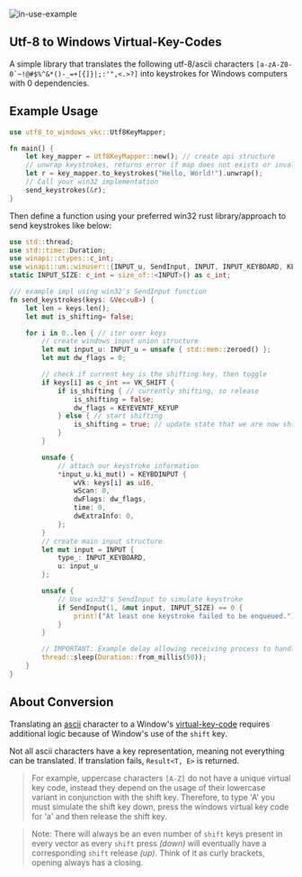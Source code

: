 ![in-use-example](https://github.com/user-attachments/assets/c281a87f-24f4-44ad-8922-f263bbe8c642)

## Utf-8 to Windows Virtual-Key-Codes

A simple library that translates the following utf-8/ascii characters <code>[a-zA-Z0-0&#96;~!@#$%^&*()-_=+[{]}\|;:'",<.>?]</code> into keystrokes for Windows computers with 0 dependencies.

## Example Usage

```rs
use utf8_to_windows_vkc::Utf8KeyMapper;

fn main() {
    let key_mapper = Utf8KeyMapper::new(); // create api structure
    // unwrap keystrokes, returns error if map does not exists or invalid character
    let r = key_mapper.to_keystrokes("Hello, World!").unwrap();
    // Call your win32 implementation
    send_keystrokes(&r);
}
```

Then define a function using your preferred win32 rust library/approach to send keystrokes like below:

```rs
use std::thread;
use std::time::Duration;
use winapi::ctypes::c_int;
use winapi::um::winuser::{INPUT_u, SendInput, INPUT, INPUT_KEYBOARD, KEYBDINPUT, KEYEVENTF_KEYUP, VK_SHIFT};
static INPUT_SIZE: c_int = size_of::<INPUT>() as c_int;

/// example impl using win32's SendInput function
fn send_keystrokes(keys: &Vec<u8>) {
    let len = keys.len();
    let mut is_shifting= false;

    for i in 0..len { // iter over keys
        // create windows input union structure
        let mut input_u: INPUT_u = unsafe { std::mem::zeroed() };
        let mut dw_flags = 0;

        // check if current key is the shifting key, then toggle
        if keys[i] as c_int == VK_SHIFT {
            if is_shifting { // currently shifting, so release
                is_shifting = false;
                dw_flags = KEYEVENTF_KEYUP
            } else { // start shifting
                is_shifting = true; // update state that we are now shifting
            }
        }

        unsafe {
            // attach our keystroke information
            *input_u.ki_mut() = KEYBDINPUT {
                wVk: keys[i] as u16,
                wScan: 0,
                dwFlags: dw_flags,
                time: 0,
                dwExtraInfo: 0,
            };
        }
        // create main input structure
        let mut input = INPUT {
            type_: INPUT_KEYBOARD,
            u: input_u
        };

        unsafe {
            // Use win32's SendInput to simulate keystroke
            if SendInput(1, &mut input, INPUT_SIZE) == 0 {
                print!("At least one keystroke failed to be enqueued.");
            }
        }

        // IMPORTANT: Example delay allowing receiving process to handle keystrokes before receiving more
        thread::sleep(Duration::from_millis(50));
    }
}
```


## About Conversion

Translating an [ascii](https://www.ascii-code.com/) character to a Window's [virtual-key-code](https://learn.microsoft.com/en-us/windows/win32/inputdev/virtual-key-codes) requires additional logic because of Window's use of the `shift` key.

Not all ascii characters have a key representation, meaning not everything can be translated. If translation fails, `Result<T, E>` is returned.

> For example, uppercase characters `[A-Z]` do not have a unique virtual key code, instead they depend on the usage of their lowercase variant in conjunction with the shift key. Therefore, to type 'A' you must simulate the shift key down, press the windows virtual key code for 'a' and then release the shift key.

> Note: There will always be an even number of `shift` keys present in every vector as every `shift` press _(down)_ will eventually have a corresponding `shift` release _(up)_. Think of it as curly brackets, opening always has a closing.
